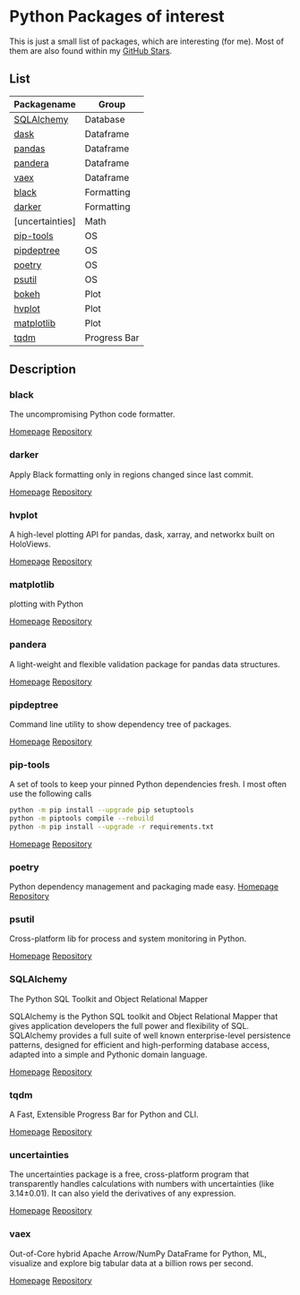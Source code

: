 # Python Packages of interest

This is just a small list of packages, which are interesting (for me).
Most of them are also found within my [GitHub Stars](https://github.com/Barry1?language=python&tab=stars).

## List

| Packagename               | Group        |
| ------------------------- | ------------ |
| [SQLAlchemy](#SQLAlchemy) | Database     |
| [dask](#dask)             | Dataframe    |
| [pandas](#pandas)         | Dataframe    |
| [pandera](#pandera)       | Dataframe    |
| [vaex](#vaex)             | Dataframe    |
| [black](#black)           | Formatting   |
| [darker](#darker)         | Formatting   |
| [uncertainties]           | Math         |
| [pip-tools](#pip-tools)   | OS           |
| [pipdeptree](#pipdeptree) | OS           |
| [poetry](#poetry)         | OS           |
| [psutil](#psutil)         | OS           |
| [bokeh](#bokeh)           | Plot         |
| [hvplot](#hvplot)         | Plot         |
| [matplotlib](#matplotlib) | Plot         |
| [tqdm](#tqdm)             | Progress Bar |

## Description

### black

The uncompromising Python code formatter.

[Homepage](https://black.readthedocs.io/en/stable/)
[Repository](https://github.com/psf/black)

### darker

Apply Black formatting only in regions changed since last commit.

[Homepage](about:blank)
[Repository](https://github.com/akaihola/darker)

### hvplot

A high-level plotting API for pandas, dask, xarray, and networkx built on HoloViews.

[Homepage](https://hvplot.holoviz.org/)
[Repository](https://github.com/holoviz/hvplot)

### matplotlib

plotting with Python

[Homepage](about:blank)
[Repository](https://github.com/matplotlib/matplotlib)

### pandera

A light-weight and flexible validation package for pandas data structures.

[Homepage](https://pandera.readthedocs.io/)
[Repository](https://github.com/pandera-dev/pandera)

### pipdeptree

Command line utility to show dependency tree of packages.

[Homepage](about:blank)
[Repository](https://github.com/naiquevin/pipdeptree)

### pip-tools

A set of tools to keep your pinned Python dependencies fresh.
I most often use the following calls

```bash
python -m pip install --upgrade pip setuptools
python -m piptools compile --rebuild
python -m pip install --upgrade -r requirements.txt
```

[Homepage](about:blank)
[Repository](https://github.com/jazzband/pip-tools)

### poetry

Python dependency management and packaging made easy.
[Homepage](https://python-poetry.org/)
[Repository](https://github.com/python-poetry/poetry)

### psutil

Cross-platform lib for process and system monitoring in Python.

[Homepage](about:blank)
[Repository](https://github.com/giampaolo/psutil)

### SQLAlchemy

The Python SQL Toolkit and Object Relational Mapper

SQLAlchemy is the Python SQL toolkit and Object Relational Mapper that gives application developers the full power and flexibility of SQL. SQLAlchemy provides a full suite of well known enterprise-level persistence patterns, designed for efficient and high-performing database access, adapted into a simple and Pythonic domain language.

[Homepage](http://www.sqlalchemy.org/)
[Repository](https://github.com/sqlalchemy/sqlalchemy/)

### tqdm

A Fast, Extensible Progress Bar for Python and CLI.

[Homepage](https://tqdm.github.io/)
[Repository](https://github.com/tqdm/tqdm)

### uncertainties

The uncertainties package is a free, cross-platform program that transparently handles calculations with numbers with uncertainties (like 3.14±0.01). It can also yield the derivatives of any expression.

[Homepage](https://uncertainties.readthedocs.io/)
[Repository](https://github.com/lebigot/uncertainties)

### vaex

Out-of-Core hybrid Apache Arrow/NumPy DataFrame for Python, ML, visualize and explore big tabular data at a billion rows per second.

[Homepage](https://vaex.io/)
[Repository](https://github.com/vaexio/vaex)
